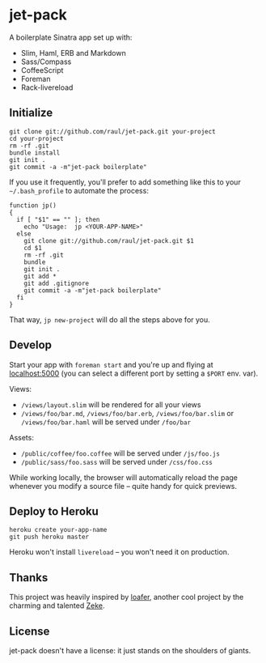 # jet-pack

A boilerplate Sinatra app set up with:

- Slim, Haml, ERB and Markdown
- Sass/Compass
- CoffeeScript
- Foreman
- Rack-livereload

## Initialize

```
git clone git://github.com/raul/jet-pack.git your-project
cd your-project
rm -rf .git
bundle install
git init .
git commit -a -m"jet-pack boilerplate"
```

If you use it frequently, you'll prefer to add something like this to your `~/.bash_profile` to automate the process:

```
function jp()
{
  if [ "$1" == "" ]; then
    echo "Usage:  jp <YOUR-APP-NAME>"
  else
    git clone git://github.com/raul/jet-pack.git $1
    cd $1
    rm -rf .git
    bundle
    git init .
    git add *
    git add .gitignore
    git commit -a -m"jet-pack boilerplate"
  fi
}
```

That way, `jp new-project` will do all the steps above for you.

## Develop

Start your app with `foreman start` and you're up and flying at [localhost:5000](http://localhost:5000) (you can select a different port by setting a `$PORT` env. var).

Views:

- `/views/layout.slim` will be rendered for all your views
- `/views/foo/bar.md`, `/views/foo/bar.erb`, `/views/foo/bar.slim` or `/views/foo/bar.haml` will be served under `/foo/bar`

Assets:

- `/public/coffee/foo.coffee` will be served under `/js/foo.js`
- `/public/sass/foo.sass` will be served under `/css/foo.css`

While working locally, the browser will automatically reload the page whenever you modify a source file – quite handy for quick previews.

## Deploy to Heroku

```
heroku create your-app-name
git push heroku master
```

Heroku won't install `livereload` – you won't need it on production.

## Thanks

This project was heavily inspired by [loafer](https://github.com/zeke/loafer), another cool project by the charming and talented [Zeke](https://twitter.com/zeke).

## License

jet-pack doesn't have a license: it just stands on the shoulders of giants.